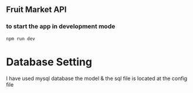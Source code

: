 ## Fruit Market API

### to start the app in development mode 
```
npm run dev
```
<h1>Database Setting</h1>
<p>I have used mysql database the model & the sql file is located at the config file</p>